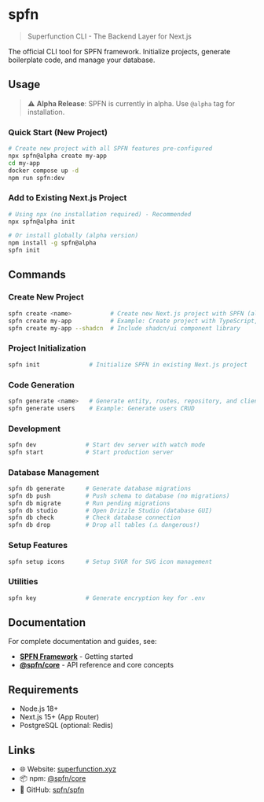 # spfn

> Superfunction CLI - The Backend Layer for Next.js

The official CLI tool for SPFN framework. Initialize projects, generate boilerplate code, and manage your database.

## Usage

> ⚠️ **Alpha Release**: SPFN is currently in alpha. Use `@alpha` tag for installation.

### Quick Start (New Project)
```bash
# Create new project with all SPFN features pre-configured
npx spfn@alpha create my-app
cd my-app
docker compose up -d
npm run spfn:dev
```

### Add to Existing Next.js Project
```bash
# Using npx (no installation required) - Recommended
npx spfn@alpha init

# Or install globally (alpha version)
npm install -g spfn@alpha
spfn init
```

## Commands

### Create New Project
```bash
spfn create <name>           # Create new Next.js project with SPFN (all-in-one)
spfn create my-app           # Example: Create project with TypeScript, App Router, SVGR, and SPFN
spfn create my-app --shadcn  # Include shadcn/ui component library
```

### Project Initialization
```bash
spfn init              # Initialize SPFN in existing Next.js project
```

### Code Generation
```bash
spfn generate <name>   # Generate entity, routes, repository, and client
spfn generate users    # Example: Generate users CRUD
```

### Development
```bash
spfn dev              # Start dev server with watch mode
spfn start            # Start production server
```

### Database Management
```bash
spfn db generate      # Generate database migrations
spfn db push          # Push schema to database (no migrations)
spfn db migrate       # Run pending migrations
spfn db studio        # Open Drizzle Studio (database GUI)
spfn db check         # Check database connection
spfn db drop          # Drop all tables (⚠️ dangerous!)
```

### Setup Features
```bash
spfn setup icons      # Setup SVGR for SVG icon management
```

### Utilities
```bash
spfn key              # Generate encryption key for .env
```

## Documentation

For complete documentation and guides, see:
- **[SPFN Framework](../../README.md)** - Getting started
- **[@spfn/core](../core/README.md)** - API reference and core concepts

## Requirements

- Node.js 18+
- Next.js 15+ (App Router)
- PostgreSQL (optional: Redis)

## Links

- 🌐 Website: [superfunction.xyz](https://superfunction.xyz)
- 📦 npm: [@spfn/core](https://npmjs.com/package/@spfn/core)
- 💬 GitHub: [spfn/spfn](https://github.com/spfn/spfn)